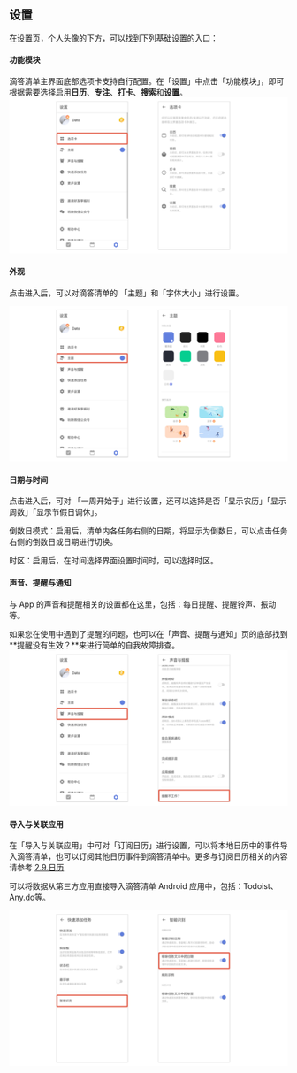 ## 设置

在设置页，个人头像的下方，可以找到下列基础设置的入口：

#### 功能模块
滴答清单主界面底部选项卡支持自行配置。在「设置」中点击「功能模块」，即可根据需要选择启用**日历**、**专注**、**打卡**、**搜索**和**设置**。
![tabbarand](../images/android/setting/tabbarand.png)

#### 外观

点击进入后，可以对滴答清单的 「主题」和「字体大小」进行设置。

![andtheme](../images/android/setting/andtheme.png)

#### 日期与时间
点击进入后，可对 「一周开始于」进行设置，还可以选择是否「显示农历」「显示周数」「显示节假日调休」。

倒数日模式：启用后，清单内各任务右侧的日期，将显示为倒数日，可以点击任务右侧的倒数日或日期进行切换。

时区：启用后，在时间选择界面设置时间时，可以选择时区。

#### 声音、提醒与通知
与 App 的声音和提醒相关的设置都在这里，包括：每日提醒、提醒铃声、振动等。

如果您在使用中遇到了提醒的问题，也可以在「声音、提醒与通知」页的底部找到**提醒没有生效？**来进行简单的自我故障排查。
![remindernotworking](../images/android/setting/remindernotworking.png)

#### 导入与关联应用
在「导入与关联应用」中可对「订阅日历」进行设置，可以将本地日历中的事件导入滴答清单，也可以订阅其他日历事件到滴答清单中。更多与订阅日历相关的内容请参考 [2.9.日历](../android/calendar.md)

可以将数据从第三方应用直接导入滴答清单 Android 应用中，包括：Todoist、Any.do等。

![smartdateand](../images/android/setting/smartdateand.png)




